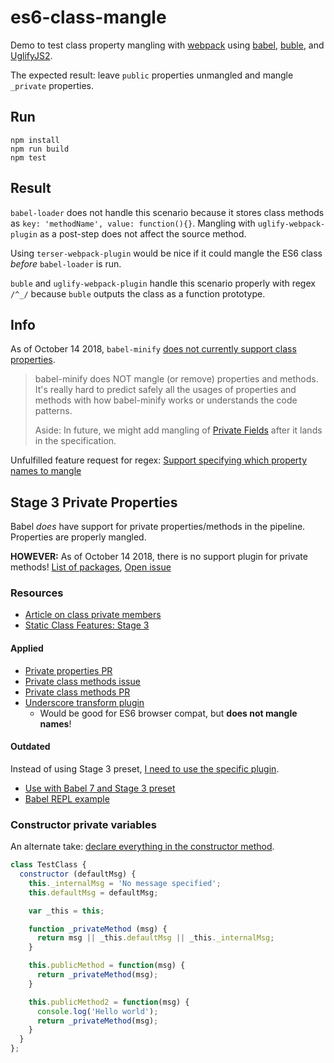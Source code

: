 # es6-class-mangle

Demo to test class property mangling with [webpack](https://github.com/webpack/webpack) using [babel](https://github.com/babel/babel), [buble](https://github.com/Rich-Harris/buble), and [UglifyJS2](https://github.com/mishoo/UglifyJS2).

The expected result: leave `public` properties unmangled and mangle `_private` properties.

## Run

```
npm install
npm run build
npm test
```

## Result

`babel-loader` does not handle this scenario because it stores class methods as `key: 'methodName', value: function(){}`. Mangling with `uglify-webpack-plugin` as a post-step does not affect the source method.

Using `terser-webpack-plugin` would be nice if it could mangle the ES6 class *before* `babel-loader` is run.

`buble` and `uglify-webpack-plugin` handle this scenario properly with regex `/^_/` because `buble` outputs the class as a function prototype.

## Info

As of October 14 2018, `babel-minify` [does not currently support class properties](https://github.com/babel/minify/issues/835#issuecomment-388025487).

>  babel-minify does NOT mangle (or remove) properties and methods. It's really hard to predict safely all the usages of properties and methods with how babel-minify works or understands the code patterns.
>
>  Aside: In future, we might add mangling of [Private Fields](https://github.com/tc39/proposal-class-fields#private-fields) after it lands in the specification.

Unfulfilled feature request for regex: [Support specifying which property names to mangle](https://github.com/babel/minify/issues/358)

## Stage 3 Private Properties

Babel *does* have support for private properties/methods in the pipeline. Properties are properly mangled.

**HOWEVER:** As of October 14 2018, there is no support plugin for private methods! [List of packages](https://github.com/babel/babel/tree/master/packages), [Open issue](https://github.com/babel/babel/issues/8790)

### Resources

* [Article on class private members](https://rfrn.org/~shu/2018/05/02/the-semantics-of-all-js-class-elements.html)
* [Static Class Features: Stage 3](https://github.com/babel/babel/issues/8052)

#### Applied

* [Private properties PR](https://github.com/babel/babylon/pull/260)
* [Private class methods issue](https://github.com/babel/proposals/issues/22)
* [Private class methods PR](https://github.com/babel/babel/pull/8654)
* [Underscore transform plugin](https://www.npmjs.com/package/babel-plugin-transform-private)
    * Would be good for ES6 browser compat, but **does not mangle names**!

#### Outdated

Instead of using Stage 3 preset, [I need to use the specific plugin](https://babeljs.io/blog/2018/07/27/removing-babels-stage-presets#migrating).

* [Use with Babel 7 and Stage 3 preset](https://stackoverflow.com/a/52237988/241046)
* [Babel REPL example](https://babeljs.io/repl/build/master/#?babili=false&browsers=&build=&builtIns=false&spec=false&loose=false&code_lz=MYGwhgzhAEBiD29oG8BQ1oGIBmjoF5oBWdLAIzACcDoA2UgFwFMIGAKAShVI2HgDsI8EEwB0IeAHM2DABYBLCKJyIANNDmLlFSh1IBfVIdR9BDaNhr8mAdziJU2Uc1acgA&debug=false&forceAllTransforms=false&shippedProposals=false&circleciRepo=&evaluate=false&fileSize=false&sourceType=module&lineWrap=true&presets=es2015%2Creact%2Cstage-2&prettier=true&targets=&version=7.0.0)

### Constructor private variables

An alternate take: [declare everything in the constructor method](https://stackoverflow.com/a/34871822/241046).

```js
class TestClass {
  constructor (defaultMsg) {
    this._internalMsg = 'No message specified';
    this.defaultMsg = defaultMsg;

    var _this = this;

    function _privateMethod (msg) {
      return msg || _this.defaultMsg || _this._internalMsg;
    }

    this.publicMethod = function(msg) {
      return _privateMethod(msg);
    }

    this.publicMethod2 = function(msg) {
      console.log('Hello world');
      return _privateMethod(msg);
    }
  }
};
```
